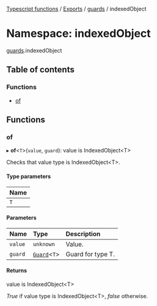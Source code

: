 [Typescript functions](../index.md) / [Exports](../modules.md) / [guards](guards.md) / indexedObject

# Namespace: indexedObject

[guards](guards.md).indexedObject

## Table of contents

### Functions

- [of](guards.indexedObject.md#of)

## Functions

### of

▸ **of**<`T`\>(`value`, `guard`): value is IndexedObject<T\>

Checks that value type is IndexedObject\<T\>.

#### Type parameters

| Name |
| :------ |
| `T` |

#### Parameters

| Name | Type | Description |
| :------ | :------ | :------ |
| `value` | `unknown` | Value. |
| `guard` | [`Guard`](../interfaces/guards.Guard.md)<`T`\> | Guard for type T. |

#### Returns

value is IndexedObject<T\>

_True_ if value type is IndexedObject\<T\>, _false_ otherwise.
